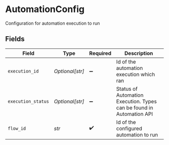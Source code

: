 # AutomationConfig

Configuration for automation execution to run


## Fields

| Field                                                                | Type                                                                 | Required                                                             | Description                                                          |
| -------------------------------------------------------------------- | -------------------------------------------------------------------- | -------------------------------------------------------------------- | -------------------------------------------------------------------- |
| `execution_id`                                                       | *Optional[str]*                                                      | :heavy_minus_sign:                                                   | Id of the automation execution which ran                             |
| `execution_status`                                                   | *Optional[str]*                                                      | :heavy_minus_sign:                                                   | Status of Automation Execution. Types can be found in Automation API |
| `flow_id`                                                            | *str*                                                                | :heavy_check_mark:                                                   | Id of the configured automation to run                               |